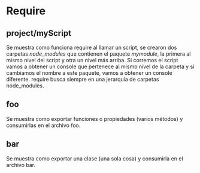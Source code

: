 # Require

## project/myScript

Se muestra como funciona require al llamar un script, se crearon dos carpetas *node_modules* que contienen el paquete *mymodule*, la primera al mismo nivel del script y otra un nivel más arriba. Si corremos el script vamos a obtener un console que pertenece al mismo nivel de la carpeta y si cambiamos el nombre a este paquete, vamos a obtener un console diferente. require busca siempre en una jerarquía de carpetas node_modules.

## foo

Se muestra como exportar funciones o propiedades (varios métodos) y consumirlas en el archivo foo.

## bar

Se muestra como exportar una clase (una sola cosa) y consumirla en el archivo bar.
